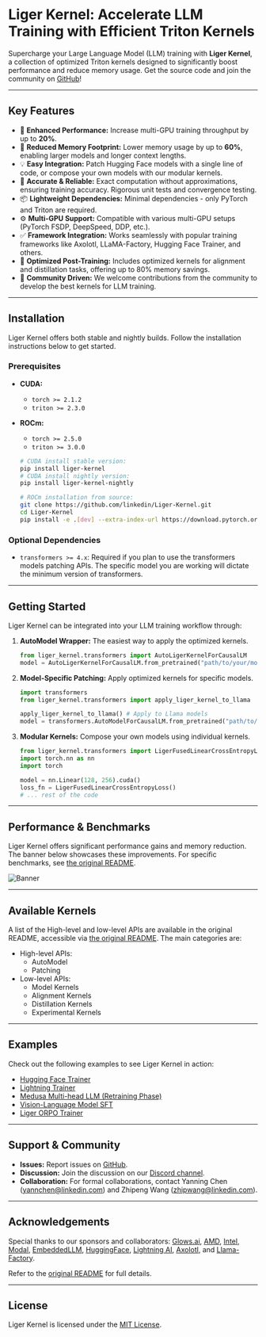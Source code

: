 # Liger Kernel: Accelerate LLM Training with Efficient Triton Kernels

Supercharge your Large Language Model (LLM) training with **Liger Kernel**, a collection of optimized Triton kernels designed to significantly boost performance and reduce memory usage.  Get the source code and join the community on [GitHub](https://github.com/linkedin/Liger-Kernel)!

---

## Key Features

*   🚀 **Enhanced Performance:** Increase multi-GPU training throughput by up to **20%**.
*   💾 **Reduced Memory Footprint:** Lower memory usage by up to **60%**, enabling larger models and longer context lengths.
*   💡 **Easy Integration:**  Patch Hugging Face models with a single line of code, or compose your own models with our modular kernels.
*   🔬 **Accurate & Reliable:** Exact computation without approximations, ensuring training accuracy. Rigorous unit tests and convergence testing.
*   📦 **Lightweight Dependencies:** Minimal dependencies - only PyTorch and Triton are required.
*   ⚙️ **Multi-GPU Support:** Compatible with various multi-GPU setups (PyTorch FSDP, DeepSpeed, DDP, etc.).
*   ✅ **Framework Integration:**  Works seamlessly with popular training frameworks like Axolotl, LLaMA-Factory, Hugging Face Trainer, and others.
*   🧠 **Optimized Post-Training:** Includes optimized kernels for alignment and distillation tasks, offering up to 80% memory savings.
*   🏢 **Community Driven:**  We welcome contributions from the community to develop the best kernels for LLM training.

---

## Installation

Liger Kernel offers both stable and nightly builds. Follow the installation instructions below to get started.

### Prerequisites

*   **CUDA:**
    *   `torch >= 2.1.2`
    *   `triton >= 2.3.0`
*   **ROCm:**
    *   `torch >= 2.5.0`
    *   `triton >= 3.0.0`

    ```bash
    # CUDA install stable version:
    pip install liger-kernel
    # CUDA install nightly version:
    pip install liger-kernel-nightly

    # ROCm installation from source:
    git clone https://github.com/linkedin/Liger-Kernel.git
    cd Liger-Kernel
    pip install -e .[dev] --extra-index-url https://download.pytorch.org/whl/nightly/rocm6.2
    ```

### Optional Dependencies
*   `transformers >= 4.x`: Required if you plan to use the transformers models patching APIs. The specific model you are working will dictate the minimum version of transformers.

---

## Getting Started

Liger Kernel can be integrated into your LLM training workflow through:

1.  **AutoModel Wrapper:**  The easiest way to apply the optimized kernels.

    ```python
    from liger_kernel.transformers import AutoLigerKernelForCausalLM
    model = AutoLigerKernelForCausalLM.from_pretrained("path/to/your/model")
    ```

2.  **Model-Specific Patching:** Apply optimized kernels for specific models.

    ```python
    import transformers
    from liger_kernel.transformers import apply_liger_kernel_to_llama

    apply_liger_kernel_to_llama() # Apply to Llama models
    model = transformers.AutoModelForCausalLM.from_pretrained("path/to/llama/model")
    ```

3.  **Modular Kernels:**  Compose your own models using individual kernels.

    ```python
    from liger_kernel.transformers import LigerFusedLinearCrossEntropyLoss
    import torch.nn as nn
    import torch

    model = nn.Linear(128, 256).cuda()
    loss_fn = LigerFusedLinearCrossEntropyLoss()
    # ... rest of the code
    ```

---

## Performance & Benchmarks

Liger Kernel offers significant performance gains and memory reduction.  The banner below showcases these improvements. For specific benchmarks, see [the original README](https://github.com/linkedin/Liger-Kernel).

![Banner](https://raw.githubusercontent.com/linkedin/Liger-Kernel/main/docs/images/banner.GIF)

---

## Available Kernels

A list of the High-level and low-level APIs are available in the original README, accessible via [the original README](https://github.com/linkedin/Liger-Kernel).
The main categories are:
* High-level APIs:
    *   AutoModel
    *   Patching
* Low-level APIs:
    *   Model Kernels
    *   Alignment Kernels
    *   Distillation Kernels
    *   Experimental Kernels

---

## Examples

Check out the following examples to see Liger Kernel in action:

*   [Hugging Face Trainer](https://github.com/linkedin/Liger-Kernel/tree/main/examples/huggingface)
*   [Lightning Trainer](https://github.com/linkedin/Liger-Kernel/tree/main/examples/lightning)
*   [Medusa Multi-head LLM (Retraining Phase)](https://github.com/linkedin/Liger-Kernel/tree/main/examples/medusa)
*   [Vision-Language Model SFT](https://github.com/linkedin/Liger-Kernel/tree/main/examples/huggingface/run_qwen2_vl.sh)
*   [Liger ORPO Trainer](https://github.com/linkedin/Liger-Kernel/blob/main/examples/alignment/run_orpo.py)

---

## Support & Community

*   **Issues:**  Report issues on [GitHub](https://github.com/linkedin/Liger-Kernel/issues).
*   **Discussion:**  Join the discussion on our [Discord channel](https://discord.com/channels/1189498204333543425/1275130785933951039).
*   **Collaboration:** For formal collaborations, contact Yanning Chen (yannchen@linkedin.com) and Zhipeng Wang (zhipwang@linkedin.com).

---

## Acknowledgements

Special thanks to our sponsors and collaborators: [Glows.ai](https://platform.glows.ai/), [AMD](https://www.amd.com/en.html), [Intel](https://www.intel.com/), [Modal](https://modal.com/), [EmbeddedLLM](https://embeddedllm.com/), [HuggingFace](https://huggingface.co/), [Lightning AI](https://lightning.ai/), [Axolotl](https://axolotl.ai/), and [Llama-Factory](https://github.com/hiyouga/LLaMA-Factory).

Refer to the [original README](https://github.com/linkedin/Liger-Kernel) for full details.

---

## License

Liger Kernel is licensed under the [MIT License](https://github.com/linkedin/Liger-Kernel/blob/main/docs/license.md).
